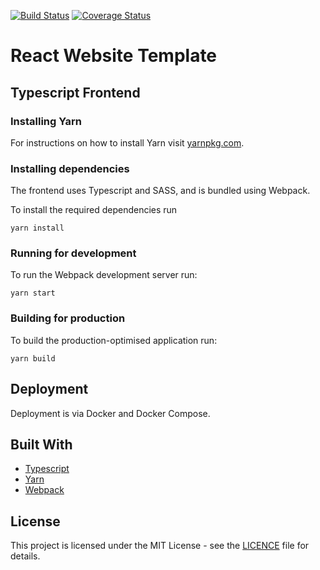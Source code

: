[![Build Status](https://travis-ci.org/elliotjreed/react-website-template.svg?branch=master)](https://travis-ci.org/elliotjreed/react-website-template) [![Coverage Status](https://coveralls.io/repos/github/elliotjreed/react-website-template/badge.svg?branch=master)](https://coveralls.io/github/elliotjreed/react-website-template?branch=master)

# React Website Template

## Typescript Frontend

### Installing Yarn

For instructions on how to install Yarn visit [yarnpkg.com](https://yarnpkg.com/lang/en/).

### Installing dependencies

The frontend uses Typescript and SASS, and is bundled using Webpack.

To install the required dependencies run

```
yarn install
```

### Running for development

To run the Webpack development server run:

```
yarn start
```

### Building for production

To build the production-optimised application run:

```
yarn build
```

## Deployment

Deployment is via Docker and Docker Compose.

## Built With

- [Typescript](https://www.typescriptlang.org/)
- [Yarn](https://yarnpkg.com/lang/en/)
- [Webpack](https://webpack.js.org/)

## License

This project is licensed under the MIT License - see the [LICENCE](LICENCE) file for details.
